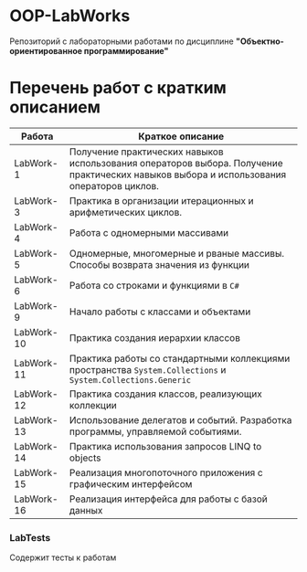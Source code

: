 # OOP-LabWorks
Репозиторий с лабораторными работами по дисциплине __"Объектно-ориентированное программирование"__

# Перечень работ с кратким описанием
| Работа     | Краткое описание                                                                                                                         |
|------------|------------------------------------------------------------------------------------------------------------------------------------------|
| LabWork-1  | Получение практических навыков использования операторов выбора. Получение практических навыков выбора и использования операторов циклов. |
| LabWork-3  | Практика в организации итерационных и арифметических циклов.                                                                             |
| LabWork-4  | Работа с одномерными массивами                                                                                                           |
| LabWork-5  | Одномерные, многомерные и рваные массивы. Способы возврата значения из функции                                                           |
| LabWork-6  | Работа со строками и функциями в `C#`                                                                                                    |
| LabWork-9  | Начало работы с классами и объектами                                                                                                     |
| LabWork-10 | Практика создания иерархии классов                                                                                                       |
| LabWork-11 | Практика работы со стандартными коллекциями пространства `System.Collections` и `System.Collections.Generic`                             |
| LabWork-12 | Практика создания классов, реализующих коллекции                                                                                         |
| LabWork-13 | Использование делегатов и событий. Разработка программы, управляемой событиями.                                                          |
| LabWork-14 | Практика использования запросов LINQ to objects                                                                                          |
| LabWork-15 | Реализация многопоточного приложения с графическим интерфейсом                                                                           |
| LabWork-16 | Реализация интерфейса для работы с базой данных                                                                                          |

### LabTests
Содержит тесты к работам 
